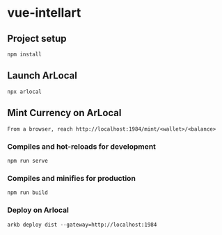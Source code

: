 # vue-intellart

## Project setup
```
npm install
```

## Launch ArLocal
```
npx arlocal
```

## Mint Currency on ArLocal
```
From a browser, reach http://localhost:1984/mint/<wallet>/<balance>
```

### Compiles and hot-reloads for development
```
npm run serve
```

### Compiles and minifies for production
```
npm run build
```

### Deploy on Arlocal
```
arkb deploy dist --gateway=http://localhost:1984
```